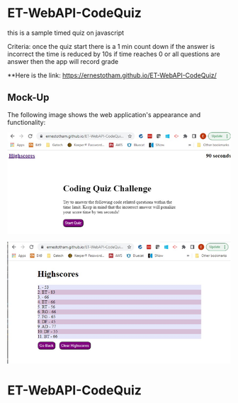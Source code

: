 # ET-WebAPI-CodeQuiz

this is a sample timed quiz on javascript

Criteria:
    once the quiz start there is a 1 min count down
    if the answer is incorrect the time is reduced by 10s
    if time reaches 0 or all questions are answer then the app will record grade

**Here is the link: https://ernestotham.github.io/ET-WebAPI-CodeQuiz/



## Mock-Up

The following image shows the web application's appearance and functionality:

![CodeQuiz](./Assets/images/CodeQuiz.jpg)



![HighScores](./Assets/images/highscores.jpg)




# ET-WebAPI-CodeQuiz



